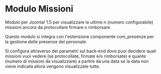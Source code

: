 # Modulo Missioni
Modulo per Joomla! 1.5 per visualizzare le ultime n (numero configurabile) missioni ancora da protocollare firmare o rimborsare.

Questo modulo si integra con l'estensione componente com_presenze per la gestione delle presenze del personale.

Si configura attraverso dei parametri sul back-end dove puoi decidere quali missioni vuoi vedere (se protocollate, firmate e/o rimborsate) e quante (numero di missioni da visualizzare) a partire da una data se la data non viene indicata allora vengono visualizzate tutte.
